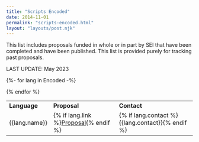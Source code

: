 ```yaml
---
title: "Scripts Encoded"
date: 2014-11-01
permalink: "scripts-encoded.html"
layout: "layouts/post.njk"
---
```


This list includes proposals funded in whole or in part by SEI that have been completed and have been published. This list is provided purely for tracking past proposals.

LAST UPDATE: May 2023

<table class="table">
<tr>
	<td><strong>Language</strong></td>
	<td><strong>Proposal</strong></td>
	<td><strong>Contact</strong></td>
</tr>

{%- for lang in Encoded -%}

<tr>
	<td>{{lang.name}}</td>
	<td>{% if lang.link %}<a href="{{lang.link}}">Proposal</a>{% endif %}</td>
	<td>{% if lang.contact %}{{lang.contact}}{% endif %}</td>
</tr>
{% endfor %}

</table>
